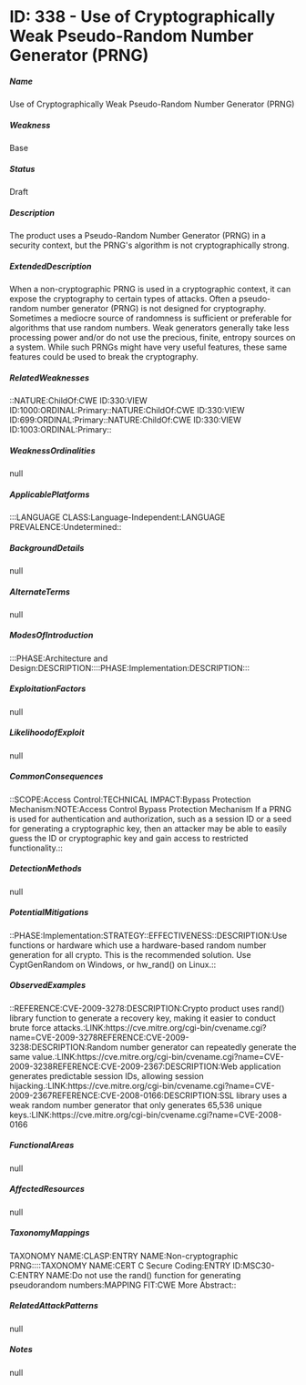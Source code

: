 # ID: 338 - Use of Cryptographically Weak Pseudo-Random Number Generator (PRNG)
<h5>Name</h5>Use of Cryptographically Weak Pseudo-Random Number Generator (PRNG)
<h5>Weakness</h5>Base
<h5>Status</h5>Draft
<h5>Description</h5>The product uses a Pseudo-Random Number Generator (PRNG) in a security context, but the PRNG's algorithm is not cryptographically strong.
<h5>ExtendedDescription</h5>When a non-cryptographic PRNG is used in a cryptographic context, it can expose the cryptography to certain types of attacks. Often a pseudo-random number generator (PRNG) is not designed for cryptography. Sometimes a mediocre source of randomness is sufficient or preferable for algorithms that use random numbers. Weak generators generally take less processing power and/or do not use the precious, finite, entropy sources on a system. While such PRNGs might have very useful features, these same features could be used to break the cryptography.
<h5>RelatedWeaknesses</h5>::NATURE:ChildOf:CWE ID:330:VIEW ID:1000:ORDINAL:Primary::NATURE:ChildOf:CWE ID:330:VIEW ID:699:ORDINAL:Primary::NATURE:ChildOf:CWE ID:330:VIEW ID:1003:ORDINAL:Primary::
<h5>WeaknessOrdinalities</h5>null
<h5>ApplicablePlatforms</h5>:::LANGUAGE CLASS:Language-Independent:LANGUAGE PREVALENCE:Undetermined::
<h5>BackgroundDetails</h5>null
<h5>AlternateTerms</h5>null
<h5>ModesOfIntroduction</h5>:::PHASE:Architecture and Design:DESCRIPTION::::PHASE:Implementation:DESCRIPTION:::
<h5>ExploitationFactors</h5>null
<h5>LikelihoodofExploit</h5>null
<h5>CommonConsequences</h5>::SCOPE:Access Control:TECHNICAL IMPACT:Bypass Protection Mechanism:NOTE:Access Control Bypass Protection Mechanism If a PRNG is used for authentication and authorization, such as a session ID or a seed for generating a cryptographic key, then an attacker may be able to easily guess the ID or cryptographic key and gain access to restricted functionality.::
<h5>DetectionMethods</h5>null
<h5>PotentialMitigations</h5>::PHASE:Implementation:STRATEGY::EFFECTIVENESS::DESCRIPTION:Use functions or hardware which use a hardware-based random number generation for all crypto. This is the recommended solution. Use CyptGenRandom on Windows, or hw_rand() on Linux.::
<h5>ObservedExamples</h5>::REFERENCE:CVE-2009-3278:DESCRIPTION:Crypto product uses rand() library function to generate a recovery key, making it easier to conduct brute force attacks.:LINK:https://cve.mitre.org/cgi-bin/cvename.cgi?name=CVE-2009-3278REFERENCE:CVE-2009-3238:DESCRIPTION:Random number generator can repeatedly generate the same value.:LINK:https://cve.mitre.org/cgi-bin/cvename.cgi?name=CVE-2009-3238REFERENCE:CVE-2009-2367:DESCRIPTION:Web application generates predictable session IDs, allowing session hijacking.:LINK:https://cve.mitre.org/cgi-bin/cvename.cgi?name=CVE-2009-2367REFERENCE:CVE-2008-0166:DESCRIPTION:SSL library uses a weak random number generator that only generates 65,536 unique keys.:LINK:https://cve.mitre.org/cgi-bin/cvename.cgi?name=CVE-2008-0166
<h5>FunctionalAreas</h5>null
<h5>AffectedResources</h5>null
<h5>TaxonomyMappings</h5>TAXONOMY NAME:CLASP:ENTRY NAME:Non-cryptographic PRNG::::TAXONOMY NAME:CERT C Secure Coding:ENTRY ID:MSC30-C:ENTRY NAME:Do not use the rand() function for generating pseudorandom numbers:MAPPING FIT:CWE More Abstract::
<h5>RelatedAttackPatterns</h5>null
<h5>Notes</h5>null

